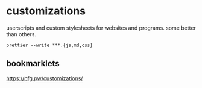 # customizations

userscripts and custom stylesheets for websites and programs. some better than others.

`prettier --write ***.{js,md,css}`

## bookmarklets

https://pfg.pw/customizations/